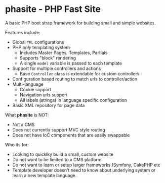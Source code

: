 phasite - PHP Fast Site
=======================

A basic PHP boot strap framework for building small and simple websites.

Features include:

- Global `YML` configurations
- PHP _only_ templating system
  - Includes Master Pages, Templates, Partials
  - Supports "block" rendering
  - A single `model` variable is passed to each template
- Support for multiple controllers and actions
  - Base `Controller` class is extendable for custom controllers
- Configuration based routing to match urls to controller/action
- Multi-language
  - Cookie support
  - Navigation urls support
  - All labels (strings) in language specific configuration
- Basic XML repository for page data

What **phasite** is NOT:

- Not a CMS
- Does not currently support MVC style routing
- Does not have IoC components that are easily swappable

Who its for:

- Looking to quicklky build a small, custom website 
- Do not want to be limited to a CMS platform
- Do not want to learn or setup larger frameworks (Symfony, CakePHP etc
- Template developer doesn't need to know about underlying system or learn a new template language.